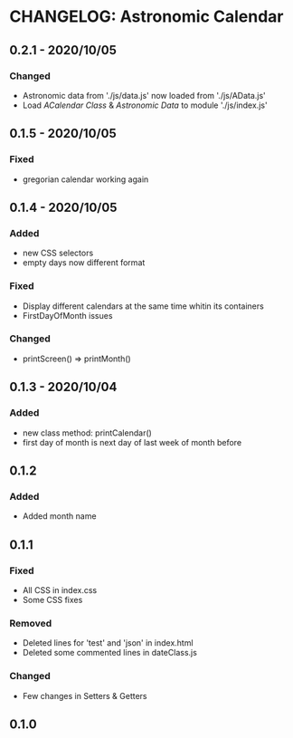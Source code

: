 # CHANGELOG: Astronomic Calendar
## 0.2.1 - 2020/10/05
 ### Changed
  - Astronomic data from './js/data.js' now loaded from './js/AData.js'
  - Load _ACalendar Class_ & _Astronomic Data_ to module './js/index.js'
## 0.1.5 - 2020/10/05
 ### Fixed
  - gregorian calendar working again
## 0.1.4 - 2020/10/05
 ### Added
  - new CSS selectors
  - empty days now different format
### Fixed
 - Display different calendars at the same time whitin its containers
 - FirstDayOfMonth issues
### Changed
 - printScreen() => printMonth()
## 0.1.3 - 2020/10/04
 ### Added
  - new class method: printCalendar()
  - first day of month is next day of last week of month before
## 0.1.2
 ### Added
 - Added month name
## 0.1.1
 ### Fixed
 - All CSS in index.css
 - Some CSS fixes
 ### Removed
 - Deleted lines for 'test' and 'json' in index.html
 - Deleted some commented lines in dateClass.js
 ### Changed
 - Few changes in Setters & Getters
## 0.1.0